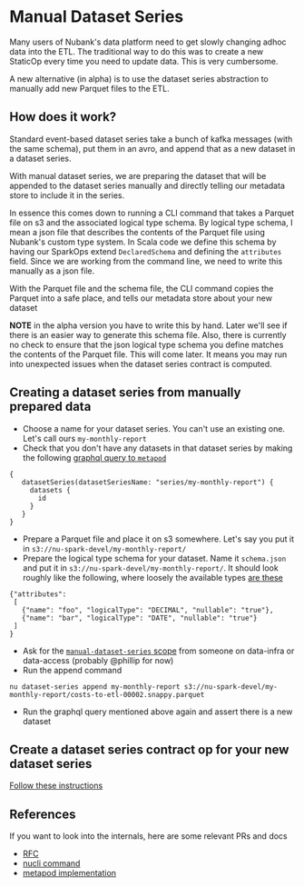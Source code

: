 # Manual Dataset Series

Many users of Nubank's data platform need to get slowly changing adhoc data into the ETL. The traditional way to do this was to create a new StaticOp every time you need to update data. This is very cumbersome.

A new alternative (in alpha) is to use the dataset series abstraction to manually add new Parquet files to the ETL.

## How does it work?

Standard event-based dataset series take a bunch of kafka messages (with the same schema), put them in an avro, and append that as a new dataset in a dataset series.

With manual dataset series, we are preparing the dataset that will be appended to the dataset series manually and directly telling our metadata store to include it in the series.

In essence this comes down to running a CLI command that takes a Parquet file on s3 and the associated logical type schema. By logical type schema, I mean a json file that describes the contents of the Parquet file using Nubank's custom type system. In Scala code we define this schema by having our SparkOps extend `DeclaredSchema` and defining the `attributes` field. Since we are working from the command line, we need to write this manually as a json file.

With the Parquet file and the schema file, the CLI command copies the Parquet into a safe place, and tells our metadata store about your new dataset

__NOTE__ in the alpha version you have to write this by hand. Later we'll see if there is an easier way to generate this schema file. Also, there is currently no check to ensure that the json logical type schema you define matches the contents of the Parquet file. This will come later. It means you may run into unexpected issues when the dataset series contract is computed.

## Creating a dataset series from manually prepared data

 - Choose a name for your dataset series. You can't use an existing one. Let's call ours `my-monthly-report`
 - Check that you don't have any datasets in that dataset series by making the following [graphql query to `metapod`](https://github.com/nubank/data-infra-docs/blob/master/ops/graphql_clients.md)

 ```
{
    datasetSeries(datasetSeriesName: "series/my-monthly-report") {
      datasets {
        id
      }
    }
}
 ```

 - Prepare a Parquet file and place it on s3 somewhere. Let's say you put it in `s3://nu-spark-devel/my-monthly-report/`
 - Prepare the logical type schema for your dataset. Name it `schema.json` and put it in `s3://nu-spark-devel/my-monthly-report/`. It should look roughly like the following, where loosely the available types [are these](https://github.com/nubank/common-schemata/blob/40ab96f574ffe2d72eabd5b1260d406996f3c789/src/common_schemata/wire/etl.clj#L18-L20)

 ```
 {"attributes":
  [
    {"name": "foo", "logicalType": "DECIMAL", "nullable": "true"},
    {"name": "bar", "logicalType": "DATE", "nullable": "true"}
  ]
}
 ```

 - Ask for the [`manual-dataset-series` scope](https://github.com/nubank/service-scopes/blob/master/service-scopes.md) from someone on data-infra or data-access (probably @phillip for now)
 - Run the append command
 ```
 nu dataset-series append my-monthly-report s3://nu-spark-devel/my-monthly-report/costs-to-etl-00002.snappy.parquet
 ```

 - Run the graphql query mentioned above again and assert there is a new dataset

## Create a dataset series contract op for your new dataset series

[Follow these instructions](/etl-users/dataset_series.md#creating-a-new-dataset-series)

## References

If you want to look into the internals, here are some relevant PRs and docs

- [RFC](https://docs.google.com/document/d/1y12jsmp9CS6o_-qyOl-nfspZ9mUnWdQ7hjctyzJ-gwc/edit#heading=h.g1uhsmsys485)
- [nucli command](https://github.com/nubank/nucli/pull/1435)
- [metapod implementation](https://github.com/nubank/metapod/pull/276)
